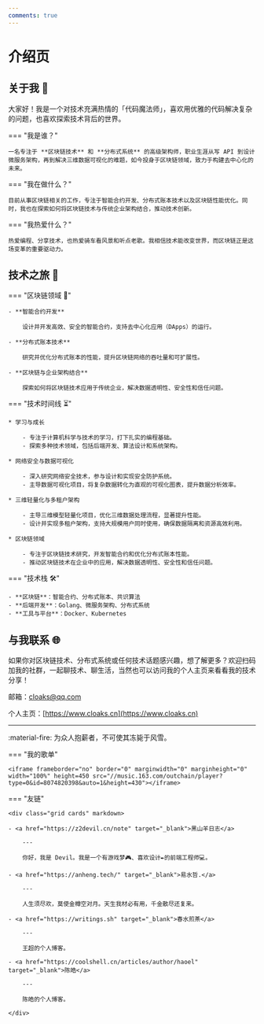 ```yaml
---
comments: true
---
```


# 介绍页

## 关于我 👋

大家好！我是一个对技术充满热情的「代码魔法师」，喜欢用优雅的代码解决复杂的问题，也喜欢探索技术背后的世界。

=== "我是谁？"

    一名专注于 **区块链技术** 和 **分布式系统** 的高级架构师，职业生涯从写 API 到设计微服务架构，再到解决三维数据可视化的难题，如今投身于区块链领域，致力于构建去中心化的未来。

=== "我在做什么？"

    目前从事区块链相关的工作，专注于智能合约开发、分布式账本技术以及区块链性能优化。同时，我也在探索如何将区块链技术与传统企业架构结合，推动技术创新。

=== "我热爱什么？"

    热爱编程、分享技术，也热爱骑车看风景和听点老歌。我相信技术能改变世界，而区块链正是这场变革的重要驱动力。

## 技术之旅 🌟

=== "区块链领域 🚀"

    - **智能合约开发**  

        设计并开发高效、安全的智能合约，支持去中心化应用（DApps）的运行。

    - **分布式账本技术**  
        
        研究并优化分布式账本的性能，提升区块链网络的吞吐量和可扩展性。
      
    - **区块链与企业架构结合**  

        探索如何将区块链技术应用于传统企业，解决数据透明性、安全性和信任问题。

=== "技术时间线 ⏳"

    * 学习与成长

        - 专注于计算机科学与技术的学习，打下扎实的编程基础。
        - 探索多种技术领域，包括后端开发、算法设计和系统架构。

    * 网络安全与数据可视化

        - 深入研究网络安全技术，参与设计和实现安全防护系统。
        - 主导数据可视化项目，将复杂数据转化为直观的可视化图表，提升数据分析效率。

    * 三维轻量化与多租户架构

        - 主导三维模型轻量化项目，优化三维数据处理流程，显著提升性能。
        - 设计并实现多租户架构，支持大规模用户同时使用，确保数据隔离和资源高效利用。

    * 区块链领域

        - 专注于区块链技术研究，开发智能合约和优化分布式账本性能。
        - 推动区块链技术在企业中的应用，解决数据透明性、安全性和信任问题。

=== "技术栈 🛠️"

    - **区块链**：智能合约、分布式账本、共识算法
    - **后端开发**：Golang、微服务架构、分布式系统
    - **工具与平台**：Docker、Kubernetes

## 与我联系 🌐

如果你对区块链技术、分布式系统或任何技术话题感兴趣，想了解更多？欢迎扫码加我的社群，一起聊技术、聊生活，当然也可以访问我的个人主页来看看我的技术分享！

邮箱：cloaks@qq.com

个人主页：[https://www.cloaks.cn](https://www.cloaks.cn)

---

:material-fire: 为众人抱薪者，不可使其冻毙于风雪。

=== "我的歌单"

    <iframe frameborder="no" border="0" marginwidth="0" marginheight="0" width="100%" height=450 src="//music.163.com/outchain/player?type=0&id=8074820398&auto=1&height=430"></iframe>

=== "友链"

    <div class="grid cards" markdown>

    - <a href="https://z2devil.cn/note" target="_blank">黑山羊日志</a>

        ---

        你好，我是 Devil。我是一个有游戏梦🎮、喜欢设计✒️的前端工程师💻。
        
    - <a href="https://anheng.tech/" target="_blank">易水哲.</a>

        ---

        人生须尽欢，莫使金樽空对月。天生我材必有用，千金散尽还复来。

    - <a href="https://writings.sh" target="_blank">春水煎茶</a>

        ---

        王超的个人博客。

    - <a href="https://coolshell.cn/articles/author/haoel" target="_blank">陈皓</a>

        ---

        陈皓的个人博客。
        
    </div>